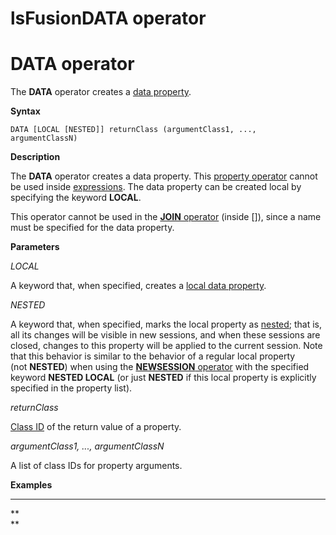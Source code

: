 # lsFusionDATA operator

# DATA operator

The **DATA** operator creates a [data property](lsFusionData_properties_DATA_.md).

**Syntax**

    DATA [LOCAL [NESTED]] returnClass (argumentClass1, ..., argumentClassN)

**Description**

The **DATA** operator creates a data property. This [property operator](lsFusionOperators.md) cannot be used inside [expressions](lsFusionExpression.md). The data property can be created local by specifying the keyword **LOCAL**. 

This operator cannot be used in the [**JOIN** operator](lsFusionJOIN_operator.md) (inside \[\]), since a name must be specified for the data property.

**Parameters**

*LOCAL*

A keyword that, when specified, creates a [local data property](688168.html#Dataproperties(DATA)-Сессионныепервичныесвойства). 

*NESTED*

A keyword that, when specified, marks the local property as [nested](Session-management_30769221.html#Sessionmanagement-id-Управлениесессиями-nested); that is, all its changes will be visible in new sessions, and when these sessions are closed, changes to this property will be applied to the current session. Note that this behavior is similar to the behavior of a regular local property (not **NESTED**) when using the [**NEWSESSION** operator](lsFusionNEWSESSION_operator.md) with the specified keyword **NESTED LOCAL** (or just **NESTED** if this local property is explicitly specified in the property list).

*returnClass*

[Class ID](IDs_1573053.html#IDs-classid) of the return value of a property. 

*argumentClass1, ..., argumentClassN*

A list of class IDs for property arguments. 

**Examples**

****



**  
**
